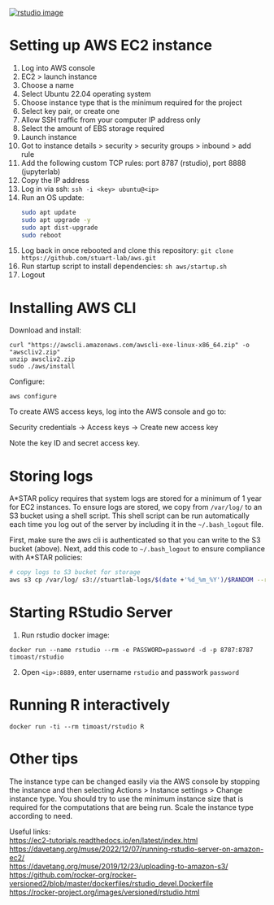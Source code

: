 [![rstudio image](https://github.com/stuart-lab/aws/actions/workflows/docker-image.yml/badge.svg)](https://github.com/stuart-lab/aws/actions/workflows/docker-image.yml)

# Setting up AWS EC2 instance

1. Log into AWS console
2. EC2 > launch instance
3. Choose a name
4. Select Ubuntu 22.04 operating system
5. Choose instance type that is the minimum required for the project
6. Select key pair, or create one
7. Allow SSH traffic from your computer IP address only
8. Select the amount of EBS storage required
9. Launch instance
10. Got to instance details > security > security groups > inbound > add rule
11. Add the following custom TCP rules: port 8787 (rstudio), port 8888 (jupyterlab)
12. Copy the IP address
13. Log in via ssh: `ssh -i <key> ubuntu@<ip>`
14. Run an OS update:
    ```bash
    sudo apt update
    sudo apt upgrade -y
    sudo apt dist-upgrade
    sudo reboot
    ```
16. Log back in once rebooted and clone this repository: `git clone https://github.com/stuart-lab/aws.git`
17. Run startup script to install dependencies: `sh aws/startup.sh`
18. Logout

# Installing AWS CLI

Download and install:

```
curl "https://awscli.amazonaws.com/awscli-exe-linux-x86_64.zip" -o "awscliv2.zip"
unzip awscliv2.zip
sudo ./aws/install
```

Configure:

```
aws configure
```

To create AWS access keys, log into the AWS console and go to:

Security credentials -> Access keys -> Create new access key

Note the key ID and secret access key.

# Storing logs

A*STAR policy requires that system logs are stored for a minimum of 1 year for EC2 instances. To ensure logs are stored,
we copy from `/var/log/` to an S3 bucket using a shell script. This shell script can be run automatically each time you
log out of the server by including it in the `~/.bash_logout` file.

First, make sure the aws cli is authenticated so that you can write to the S3 bucket (above). Next, add this code to
`~/.bash_logout` to ensure compliance with A*STAR policies:

```bash
# copy logs to S3 bucket for storage
aws s3 cp /var/log/ s3://stuartlab-logs/$(date +'%d_%m_%Y')/$RANDOM --recursive --exclude "*" --include "*log"
```

# Starting RStudio Server

1. Run rstudio docker image:

```
docker run --name rstudio --rm -e PASSWORD=password -d -p 8787:8787 timoast/rstudio
```

2. Open `<ip>:8889`, enter username `rstudio` and passwork `password`

# Running R interactively

```
docker run -ti --rm timoast/rstudio R
```

# Other tips

The instance type can be changed easily via the AWS console by stopping the instance and then selecting
Actions > Instance settings > Change instance type. You should try to use the minimum instance size
that is required for the computations that are being run. Scale the instance type according to need. 

Useful links:  
https://ec2-tutorials.readthedocs.io/en/latest/index.html  
https://davetang.org/muse/2022/12/07/running-rstudio-server-on-amazon-ec2/  
https://davetang.org/muse/2019/12/23/uploading-to-amazon-s3/  
https://github.com/rocker-org/rocker-versioned2/blob/master/dockerfiles/rstudio_devel.Dockerfile  
https://rocker-project.org/images/versioned/rstudio.html  

